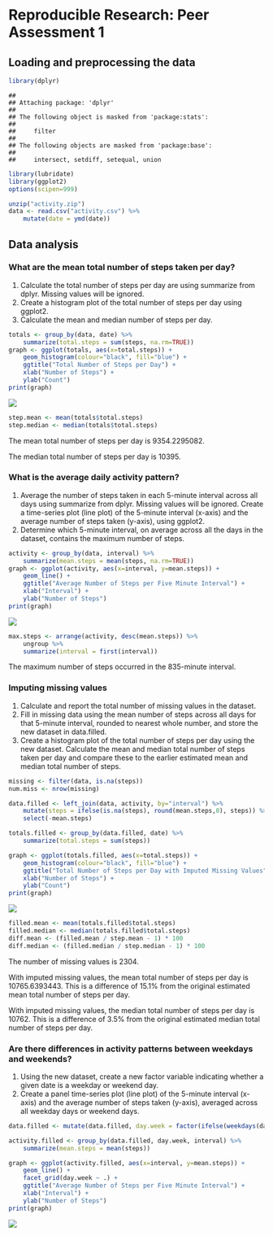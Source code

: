 # Reproducible Research: Peer Assessment 1


## Loading and preprocessing the data

```r
library(dplyr)
```

```
## 
## Attaching package: 'dplyr'
## 
## The following object is masked from 'package:stats':
## 
##     filter
## 
## The following objects are masked from 'package:base':
## 
##     intersect, setdiff, setequal, union
```

```r
library(lubridate)
library(ggplot2)
options(scipen=999)

unzip("activity.zip")
data <- read.csv("activity.csv") %>%
    mutate(date = ymd(date))
```

## Data analysis

### What are the mean total number of steps taken per day?

1. Calculate the total number of steps per day are using summarize from dplyr. Missing values will be ignored. 
2. Create a histogram plot of the total number of steps per day using ggplot2. 
3. Calculate the mean and median number of steps per day.


```r
totals <- group_by(data, date) %>%
    summarize(total.steps = sum(steps, na.rm=TRUE))
graph <- ggplot(totals, aes(x=total.steps)) +
    geom_histogram(colour="black", fill="blue") +
    ggtitle("Total Number of Steps per Day") +
    xlab("Number of Steps") + 
    ylab("Count")
print(graph) 
```

![](PA1_template_files/figure-html/unnamed-chunk-2-1.png) 

```r
step.mean <- mean(totals$total.steps)
step.median <- median(totals$total.steps)
```

The mean total number of steps per day is 9354.2295082.  

The median total number of steps per day is 10395.

### What is the average daily activity pattern?

1. Average the number of steps taken in each 5-minute interval across all days using summarize from dplyr. Missing values will be ignored. Create a time-series plot (line plot) of the 5-minute interval (x-axis) and the average number of steps taken (y-axis), using ggplot2.
2. Determine which 5-minute interval, on average across all the days in the dataset, contains the maximum number of steps.


```r
activity <- group_by(data, interval) %>%
    summarize(mean.steps = mean(steps, na.rm=TRUE))
graph <- ggplot(activity, aes(x=interval, y=mean.steps)) +
    geom_line() +
    ggtitle("Average Number of Steps per Five Minute Interval") +
    xlab("Interval") + 
    ylab("Number of Steps")
print(graph) 
```

![](PA1_template_files/figure-html/unnamed-chunk-3-1.png) 

```r
max.steps <- arrange(activity, desc(mean.steps)) %>%
    ungroup %>%
    summarize(interval = first(interval))
```

The maximum number of steps occurred in the 835-minute interval.

### Imputing missing values

1. Calculate and report the total number of missing values in the dataset.
2. Fill in missing data using the mean number of steps across all days for that 5-minute interval, rounded to nearest whole number, and store the new dataset in data.filled.
3. Create a histogram plot of the total number of steps per day using the new dataset.  Calculate the mean and median total number of steps taken per day and compare these to the earlier estimated mean and median total number of steps. 


```r
missing <- filter(data, is.na(steps))
num.miss <- nrow(missing)

data.filled <- left_join(data, activity, by="interval") %>%
    mutate(steps = ifelse(is.na(steps), round(mean.steps,0), steps)) %>%
    select(-mean.steps)

totals.filled <- group_by(data.filled, date) %>%
    summarize(total.steps = sum(steps))

graph <- ggplot(totals.filled, aes(x=total.steps)) +
    geom_histogram(colour="black", fill="blue") +
    ggtitle("Total Number of Steps per Day with Imputed Missing Values") +
    xlab("Number of Steps") + 
    ylab("Count")
print(graph) 
```

![](PA1_template_files/figure-html/unnamed-chunk-4-1.png) 

```r
filled.mean <- mean(totals.filled$total.steps)
filled.median <- median(totals.filled$total.steps)
diff.mean <- (filled.mean / step.mean - 1) * 100
diff.median <- (filled.median / step.median - 1) * 100
```

The number of missing values is 2304.

With imputed missing values, the mean total number of steps per day is 10765.6393443. This is a difference of 15.1% from the original estimated mean total number of steps per day.

With imputed missing values, the median total number of steps per day is 10762. This is a difference of 3.5% from the original estimated median total number of steps per day.


### Are there differences in activity patterns between weekdays and weekends?

1. Using the new dataset, create a new factor variable indicating whether a given date is a weekday or weekend day.
2. Create a panel time-series plot (line plot) of the 5-minute interval (x-axis) and the average number of steps taken (y-axis), averaged across all weekday days or weekend days. 


```r
data.filled <- mutate(data.filled, day.week = factor(ifelse(weekdays(date) == "Saturday" | weekdays(date) == "Sunday", "weekend", "weekday")))

activity.filled <- group_by(data.filled, day.week, interval) %>%
    summarize(mean.steps = mean(steps))

graph <- ggplot(activity.filled, aes(x=interval, y=mean.steps)) +
    geom_line() +
    facet_grid(day.week ~ .) +
    ggtitle("Average Number of Steps per Five Minute Interval") +
    xlab("Interval") + 
    ylab("Number of Steps")
print(graph) 
```

![](PA1_template_files/figure-html/unnamed-chunk-5-1.png) 

